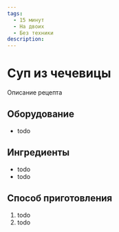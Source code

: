 ```yaml
---
tags:
  - 15 минут
  - На двоих
  - Без техники
description:
---
```

# Суп из чечевицы

Описание рецепта

## Оборудование

- todo

## Ингредиенты

- todo
- todo

## Способ приготовления

1. todo
1. todo